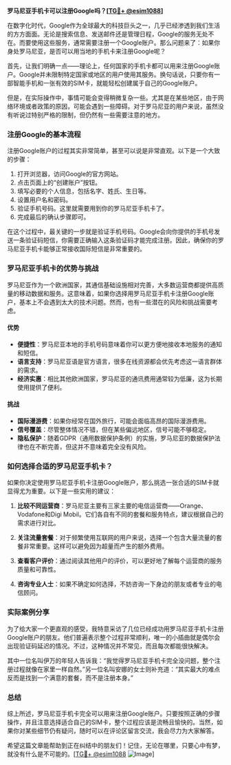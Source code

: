 **罗马尼亚手机卡可以注册Google吗？[[TG💪+ @esim1088](https://t.me/s/esim1088)]**

在数字化时代，Google作为全球最大的科技巨头之一，几乎已经渗透到我们生活的方方面面。无论是搜索信息、发送邮件还是管理日程，Google的服务无处不在。而要使用这些服务，通常需要注册一个Google账户。那么问题来了：如果你身处罗马尼亚，是否可以用当地的手机卡来注册Google呢？

首先，让我们明确一点——理论上，任何国家的手机卡都可以用来注册Google账户。Google并未限制特定国家或地区的用户使用其服务。换句话说，只要你有一部智能手机和一张有效的SIM卡，就能轻松创建属于自己的Google账户。

但是，在实际操作中，事情可能会变得稍微复杂一些。尤其是在某些地区，由于网络环境或者政策的原因，可能会遇到一些障碍。对于罗马尼亚的用户来说，虽然没有听说过特别严格的限制，但仍然有一些需要注意的地方。

### 注册Google的基本流程

注册Google账户的过程其实非常简单，甚至可以说是非常直观。以下是一个大致的步骤：

1. 打开浏览器，访问Google的官方网站。
2. 点击页面上的“创建账户”按钮。
3. 填写必要的个人信息，包括名字、姓氏、生日等。
4. 设置用户名和密码。
5. 验证手机号码。这里就需要用到你的罗马尼亚手机卡了。
6. 完成最后的确认步骤即可。

在这个过程中，最关键的一步就是验证手机号码。Google会向你提供的手机号发送一条验证码短信，你需要正确输入这条验证码才能完成注册。因此，确保你的罗马尼亚手机卡能够正常接收国际短信是非常重要的。

### 罗马尼亚手机卡的优势与挑战

罗马尼亚作为一个欧洲国家，其通信基础设施相对完善，大多数运营商都提供高质量的移动数据和服务。这意味着，如果你选择用罗马尼亚手机卡注册Google账户，基本上不会遇到太大的技术问题。然而，也有一些潜在的风险和挑战需要考虑。

#### 优势

- **便捷性**：罗马尼亚本地的手机号码意味着你可以更方便地接收本地服务的通知和短信。
- **语言支持**：罗马尼亚语是官方语言，很多在线资源都会优先考虑这一语言群体的需求。
- **经济实惠**：相比其他欧洲国家，罗马尼亚的通讯费用通常较为低廉，这为长期使用提供了便利。

#### 挑战

- **国际漫游费**：如果你经常在国外旅行，可能会面临高昂的国际漫游费用。
- **信号覆盖**：尽管整体情况不错，但在某些偏远地区，信号可能不够稳定。
- **隐私保护**：随着GDPR（通用数据保护条例）的实施，罗马尼亚的数据保护法律也在不断完善，但这并不意味着完全没有风险。

### 如何选择合适的罗马尼亚手机卡？

如果你决定使用罗马尼亚手机卡注册Google账户，那么挑选一张合适的SIM卡就显得尤为重要。以下是一些实用的建议：

1. **比较不同运营商**：罗马尼亚主要有三家主要的电信运营商——Orange、Vodafone和Digi Mobil。它们各自有不同的套餐和服务特点，建议根据自己的需求进行对比。
   
2. **关注流量套餐**：对于频繁使用互联网的用户来说，选择一个包含大量流量的套餐非常重要。这样可以避免因为超量而产生的额外费用。

3. **查看客户评价**：通过阅读其他用户的评价，可以更好地了解每个运营商的服务质量和可靠性。

4. **咨询专业人士**：如果不确定如何选择，不妨咨询一下身边的朋友或者专业的电信顾问。

### 实际案例分享

为了给大家一个更直观的感受，我特意采访了几位已经成功用罗马尼亚手机卡注册Google账户的朋友。他们普遍表示整个过程非常顺利，唯一的小插曲就是偶尔会出现验证码延迟的情况。不过，这种情况并不常见，而且每次都能很快解决。

其中一位名叫伊万的年轻人告诉我：“我觉得罗马尼亚手机卡完全没问题，整个注册过程就像在家里一样自然。”另一位名叫安娜的女士则补充道：“其实最大的难点反而是找到一个满意的套餐，而不是注册本身。”

### 总结

综上所述，罗马尼亚手机卡完全可以用来注册Google账户。只要按照正确的步骤操作，并且注意选择适合自己的SIM卡，整个过程应该是流畅且愉快的。当然，如果你对某些细节仍有疑问，随时可以在评论区留言交流，我会尽力为大家解答。

希望这篇文章能帮助到正在纠结中的朋友们！记住，无论在哪里，只要心中有梦，就没有什么是不可能的。[[TG💪+ @esim1088](https://t.me/s/esim1088) ![Image](https://i.postimg.cc/4NQfJmqS/Snipaste-2025-05-13-00-14-12.png)]